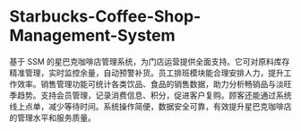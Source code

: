 # Starbucks-Coffee-Shop-Management-System
基于 SSM 的星巴克咖啡店管理系统，为门店运营提供全面支持。它可对原料库存精准管理，实时监控余量，自动预警补货。员工排班模块能合理安排人力，提升工作效率。销售管理功能可统计各类饮品、食品的销售数据，助力分析畅销品与淡旺季趋势。支持会员管理，记录消费信息、积分，促进客户复购。顾客还能通过系统线上点单，减少等待时间。系统操作简便，数据安全可靠，有效提升星巴克咖啡店的管理水平和服务质量。 
